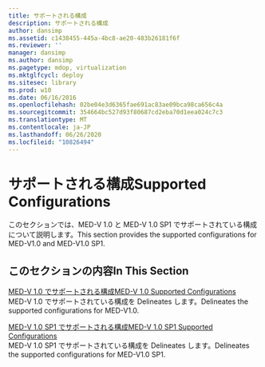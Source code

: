 ```yaml
---
title: サポートされる構成
description: サポートされる構成
author: dansimp
ms.assetid: c1438455-445a-4bc8-ae20-483b26181f6f
ms.reviewer: ''
manager: dansimp
ms.author: dansimp
ms.pagetype: mdop, virtualization
ms.mktglfcycl: deploy
ms.sitesec: library
ms.prod: w10
ms.date: 06/16/2016
ms.openlocfilehash: 02be04e3d6365fae691ac83ae09bca98ca656c4a
ms.sourcegitcommit: 354664bc527d93f80687cd2eba70d1eea024c7c3
ms.translationtype: MT
ms.contentlocale: ja-JP
ms.lasthandoff: 06/26/2020
ms.locfileid: "10826494"
---
```

# <span data-ttu-id="916a1-103">サポートされる構成</span><span class="sxs-lookup"><span data-stu-id="916a1-103">Supported Configurations</span></span>


<span data-ttu-id="916a1-104">このセクションでは、MED-V 1.0 と MED-V 1.0 SP1 でサポートされている構成について説明します。</span><span class="sxs-lookup"><span data-stu-id="916a1-104">This section provides the supported configurations for MED-V1.0 and MED-V1.0 SP1.</span></span>

## <span data-ttu-id="916a1-105">このセクションの内容</span><span class="sxs-lookup"><span data-stu-id="916a1-105">In This Section</span></span>


<a href="" id="med-v-1-0-supported-configurations"></a>[<span data-ttu-id="916a1-106">MED-V 1.0 でサポートされる構成</span><span class="sxs-lookup"><span data-stu-id="916a1-106">MED-V 1.0 Supported Configurations</span></span>](med-v-10-supported-configurationsmedv-10.md)  
<span data-ttu-id="916a1-107">MED-V 1.0 でサポートされている構成を Delineates します。</span><span class="sxs-lookup"><span data-stu-id="916a1-107">Delineates the supported configurations for MED-V1.0.</span></span>

<a href="" id="med-v-1-0-sp1-supported-configurations"></a>[<span data-ttu-id="916a1-108">MED-V 1.0 SP1 でサポートされる構成</span><span class="sxs-lookup"><span data-stu-id="916a1-108">MED-V 1.0 SP1 Supported Configurations</span></span>](med-v-10-sp1-supported-configurationsmedv-10-sp1.md)  
<span data-ttu-id="916a1-109">MED-V 1.0 SP1 でサポートされている構成を Delineates します。</span><span class="sxs-lookup"><span data-stu-id="916a1-109">Delineates the supported configurations for MED-V1.0 SP1.</span></span>

 

 





